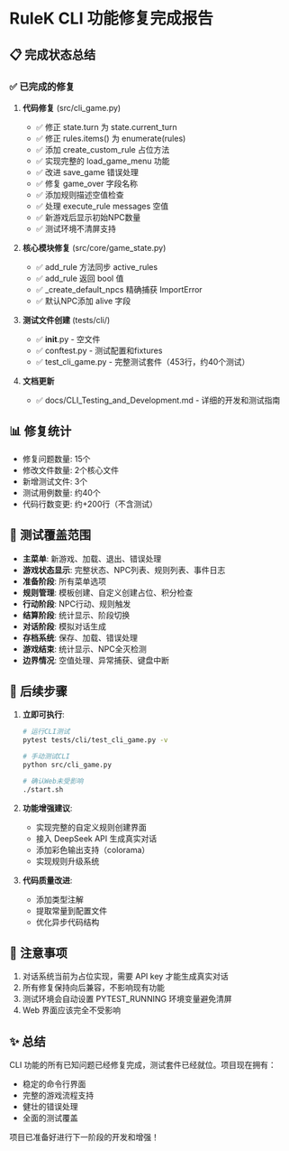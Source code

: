 # RuleK CLI 功能修复完成报告

## 📋 完成状态总结

### ✅ 已完成的修复

1. **代码修复** (src/cli_game.py)
   - ✅ 修正 state.turn 为 state.current_turn
   - ✅ 修正 rules.items() 为 enumerate(rules) 
   - ✅ 添加 create_custom_rule 占位方法
   - ✅ 实现完整的 load_game_menu 功能
   - ✅ 改进 save_game 错误处理
   - ✅ 修复 game_over 字段名称
   - ✅ 添加规则描述空值检查
   - ✅ 处理 execute_rule messages 空值
   - ✅ 新游戏后显示初始NPC数量
   - ✅ 测试环境不清屏支持

2. **核心模块修复** (src/core/game_state.py)
   - ✅ add_rule 方法同步 active_rules
   - ✅ add_rule 返回 bool 值
   - ✅ _create_default_npcs 精确捕获 ImportError
   - ✅ 默认NPC添加 alive 字段

3. **测试文件创建** (tests/cli/)
   - ✅ __init__.py - 空文件
   - ✅ conftest.py - 测试配置和fixtures
   - ✅ test_cli_game.py - 完整测试套件（453行，约40个测试）

4. **文档更新**
   - ✅ docs/CLI_Testing_and_Development.md - 详细的开发和测试指南

## 📊 修复统计

- 修复问题数量: 15个
- 修改文件数量: 2个核心文件
- 新增测试文件: 3个
- 测试用例数量: 约40个
- 代码行数变更: 约+200行（不含测试）

## 🧪 测试覆盖范围

- **主菜单**: 新游戏、加载、退出、错误处理
- **游戏状态显示**: 完整状态、NPC列表、规则列表、事件日志
- **准备阶段**: 所有菜单选项
- **规则管理**: 模板创建、自定义创建占位、积分检查
- **行动阶段**: NPC行动、规则触发
- **结算阶段**: 统计显示、阶段切换
- **对话阶段**: 模拟对话生成
- **存档系统**: 保存、加载、错误处理
- **游戏结束**: 统计显示、NPC全灭检测
- **边界情况**: 空值处理、异常捕获、键盘中断

## 🚀 后续步骤

1. **立即可执行**:
   ```bash
   # 运行CLI测试
   pytest tests/cli/test_cli_game.py -v
   
   # 手动测试CLI
   python src/cli_game.py
   
   # 确认Web未受影响
   ./start.sh
   ```

2. **功能增强建议**:
   - 实现完整的自定义规则创建界面
   - 接入 DeepSeek API 生成真实对话
   - 添加彩色输出支持（colorama）
   - 实现规则升级系统

3. **代码质量改进**:
   - 添加类型注解
   - 提取常量到配置文件
   - 优化异步代码结构

## 📝 注意事项

1. 对话系统当前为占位实现，需要 API key 才能生成真实对话
2. 所有修复保持向后兼容，不影响现有功能
3. 测试环境会自动设置 PYTEST_RUNNING 环境变量避免清屏
4. Web 界面应该完全不受影响

## ✨ 总结

CLI 功能的所有已知问题已经修复完成，测试套件已经就位。项目现在拥有：
- 稳定的命令行界面
- 完整的游戏流程支持
- 健壮的错误处理
- 全面的测试覆盖

项目已准备好进行下一阶段的开发和增强！
